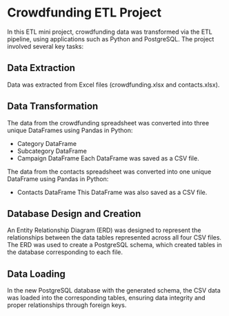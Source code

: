 # Crowdfunding ETL Project

In this ETL mini project, crowdfunding data was transformed via the ETL pipeline, using applications such as Python and PostgreSQL. The project involved several key tasks:

## Data Extraction

Data was extracted from Excel files (crowdfunding.xlsx and contacts.xlsx).

## Data Transformation

The data from the crowdfunding spreadsheet was converted into three unique DataFrames using Pandas in Python:
- Category DataFrame
- Subcategory DataFrame
- Campaign DataFrame
Each DataFrame was saved as a CSV file.

The data from the contacts spreadsheet was converted into one unique DataFrame using Pandas in Python:
- Contacts DataFrame
This DataFrame was also saved as a CSV file.

## Database Design and Creation
An Entity Relationship Diagram (ERD) was designed to represent the relationships between the data tables represented across all four CSV files.
The ERD was used to create a PostgreSQL schema, which created tables in the database corresponding to each file.

## Data Loading

In the new PostgreSQL database with the generated schema, the CSV data was loaded into the corresponding tables, ensuring data integrity and proper relationships through foreign keys.
